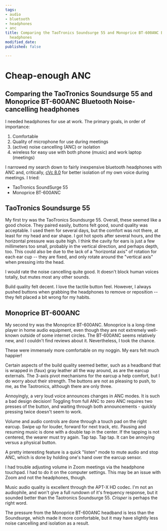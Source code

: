 ```yaml
---
tags:
- audio
- bluetooth
- headphones
- anc
title: Comparing the TaoTronics Soundsurge 55 and Monoprice BT-600ANC Bluetooth Noise-cancelling
  headphones
modified_date: 
published: false

---
```

# Cheap-enough ANC

## Comparing the TaoTronics Soundsurge 55 and Monoprice BT-600ANC Bluetooth Noise-cancelling headphones

I needed headphones for use at work. The primary goals, in order of importance:

1. Comfortable
2. Quality of microphone for use during meetings
3. (active) noise cancelling (ANC) or isolation
4. wireless for easy use with both phone (music) and work laptop (meetings)

I narrowed my search down to fairly inexpensive bluetooth headphones with ANC and, critically, [cVc 8.0](https://www.qualcomm.com/products/features/cvc-noise-cancellation-technology "cVc 8.0") for better isolation of my own voice during meetings. I tried:

* TaoTronics SoundSurge 55
* Monoprice BT-600ANC

## TaoTronics Soundsurge 55

My first try was the TaoTronics Soundsurge 55. Overall, these seemed like a good choice. They paired easily, buttons felt good, sound quality was acceptable. I used them for several days, but the comfort was not there, at least for my head and ear shape. I got hot spots after several hours, and the horizontal pressure was quite high. I think the cavity for ears is just a few millimeters too small, probably in the vertical direction, and perhaps depth, too. This could also be due to the lack of a "horizontal axis" of rotation for each ear cup -- they are fixed, and only rotate around the "vertical axis" when pressing into the head.

I would rate the noise cancelling quite good. It doesn't block human voices totally, but mutes most any other sounds.

Build quality felt decent. I love the tactile button feel. However, I always pushed buttons when grabbing the headphones to remove or reposition -- they felt placed a bit wrong for my habits.

## Monoprice BT-600ANC

My second try was the Monoprice BT-600ANC. Monoprice is a long-time player in home audio equipment, even though they are not extremely well-known outside of some internet circles. The BT-600ANC seems relatively new, and I couldn't find reviews about it. Nevertheless, I took the chance.

These were immensely more comfortable on my noggin. My ears felt much happier!

Certain aspects of the build quality seemed better, such as a headband that is wrapped in (faux) gray leather  all the way around, as are the earcup externals. The 3-axis pivot mechanisms for the earcup a help comfort, but I do worry about their strength. The buttons are not as pleasing to push, to me, as the Taotronics, although there are only three.

Annoyingly, a very loud voice announces changes in ANC modes. It is such a bad design decision! Toggling from full ANC to zero ANC requires two presses of the button, and waiting through both announcements - quickly pressing twice doesn't seem to work.

Volume and audio controls are done through a touch pad on the right earcup. Swipe up for louder, forward for next track, etc. Pausing and resuming music is done with a double tap in the center. If the tapping is not centered, the wearer must try again. Tap tap. Tap tap. It can be annoying versus a physical button. 

A pretty interesting feature is a quick "listen" mode to mute audio and stop ANC, which is done by holding one's hand over the earcup sensor.

I had trouble adjusting volume in Zoom meetings via the headphone touchpad. I had to do it on the computer settings. This may be an issue with Zoom and not the headphones, though.

Music audio quality is excellent through the APT-X HD codec. I'm not an audiophile, and won't give a full rundown of it's frequency response, but it sounded better than the Taotronics Soundsurge 55. _Crisper_ is perhaps the right word.

The pressure from the Monoprice BT-600ANC headband is less than the Soundsurge, which made it more comfortable, but it may have slightly less noise cancelling and isolation as a result.